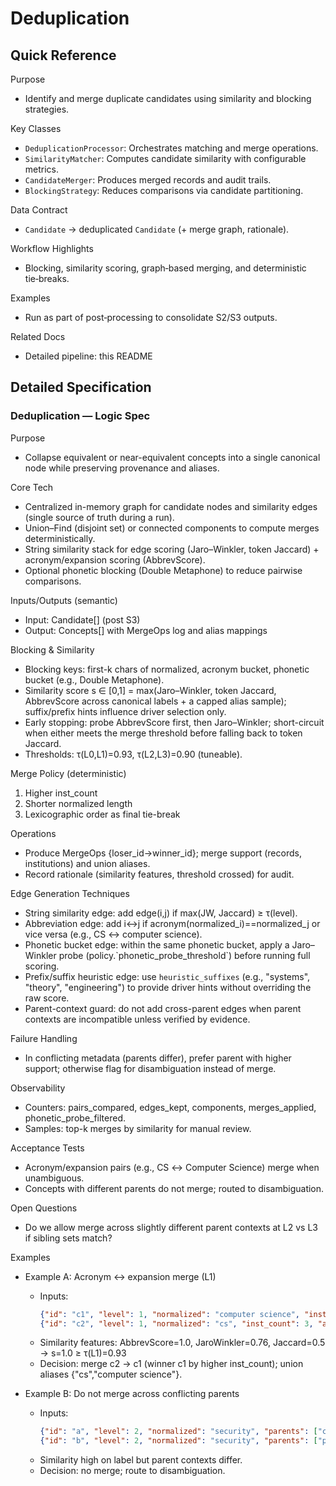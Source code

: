 # Deduplication

## Quick Reference

Purpose
- Identify and merge duplicate candidates using similarity and blocking strategies.

Key Classes
- `DeduplicationProcessor`: Orchestrates matching and merge operations.
- `SimilarityMatcher`: Computes candidate similarity with configurable metrics.
- `CandidateMerger`: Produces merged records and audit trails.
- `BlockingStrategy`: Reduces comparisons via candidate partitioning.

Data Contract
- `Candidate` → deduplicated `Candidate` (+ merge graph, rationale).

Workflow Highlights
- Blocking, similarity scoring, graph‑based merging, and deterministic tie‑breaks.

Examples
- Run as part of post‑processing to consolidate S2/S3 outputs.

Related Docs
- Detailed pipeline: this README

## Detailed Specification

### Deduplication — Logic Spec

Purpose
- Collapse equivalent or near-equivalent concepts into a single canonical node while preserving provenance and aliases.

Core Tech
- Centralized in-memory graph for candidate nodes and similarity edges (single source of truth during a run).
- Union–Find (disjoint set) or connected components to compute merges deterministically.
- String similarity stack for edge scoring (Jaro–Winkler, token Jaccard) + acronym/expansion scoring (AbbrevScore).
- Optional phonetic blocking (Double Metaphone) to reduce pairwise comparisons.

Inputs/Outputs (semantic)
- Input: Candidate[] (post S3)
- Output: Concepts[] with MergeOps log and alias mappings

Blocking & Similarity
- Blocking keys: first-k chars of normalized, acronym bucket, phonetic bucket (e.g., Double Metaphone).
- Similarity score s ∈ [0,1] = max(Jaro–Winkler, token Jaccard, AbbrevScore across canonical labels + a capped alias sample); suffix/prefix hints influence driver selection only.
- Early stopping: probe AbbrevScore first, then Jaro–Winkler; short-circuit when either meets the merge threshold before falling back to token Jaccard.
- Thresholds: τ(L0,L1)=0.93, τ(L2,L3)=0.90 (tuneable).

Merge Policy (deterministic)
1) Higher inst_count
2) Shorter normalized length
3) Lexicographic order as final tie-break

Operations
- Produce MergeOps {loser_id→winner_id}; merge support (records, institutions) and union aliases.
- Record rationale (similarity features, threshold crossed) for audit.

Edge Generation Techniques
- String similarity edge: add edge(i,j) if max(JW, Jaccard) ≥ τ(level).
- Abbreviation edge: add i↔j if acronym(normalized_i)==normalized_j or vice versa (e.g., CS ↔ computer science).
- Phonetic bucket edge: within the same phonetic bucket, apply a Jaro–Winkler probe (policy.\`phonetic_probe_threshold\`) before running full scoring.
- Prefix/suffix heuristic edge: use `heuristic_suffixes` (e.g., "systems", "theory", "engineering") to provide driver hints without overriding the raw score.
- Parent-context guard: do not add cross-parent edges when parent contexts are incompatible unless verified by evidence.

Failure Handling
- In conflicting metadata (parents differ), prefer parent with higher support; otherwise flag for disambiguation instead of merge.

Observability
- Counters: pairs_compared, edges_kept, components, merges_applied, phonetic_probe_filtered.
- Samples: top-k merges by similarity for manual review.

Acceptance Tests
- Acronym/expansion pairs (e.g., CS ↔ Computer Science) merge when unambiguous.
- Concepts with different parents do not merge; routed to disambiguation.

Open Questions
- Do we allow merge across slightly different parent contexts at L2 vs L3 if sibling sets match?

Examples
- Example A: Acronym ↔ expansion merge (L1)
  - Inputs:
    ```json
    {"id": "c1", "level": 1, "normalized": "computer science", "inst_count": 5}
    {"id": "c2", "level": 1, "normalized": "cs", "inst_count": 3, "aliases": ["computer science"]}
    ```
  - Similarity features: AbbrevScore=1.0, JaroWinkler=0.76, Jaccard=0.5 → s=1.0 ≥ τ(L1)=0.93
  - Decision: merge c2 → c1 (winner c1 by higher inst_count); union aliases {"cs","computer science"}.

- Example B: Do not merge across conflicting parents
  - Inputs:
    ```json
    {"id": "a", "level": 2, "normalized": "security", "parents": ["computer science"], "inst_count": 4}
    {"id": "b", "level": 2, "normalized": "security", "parents": ["political science"], "inst_count": 3}
    ```
  - Similarity high on label but parent contexts differ.
  - Decision: no merge; route to disambiguation.

